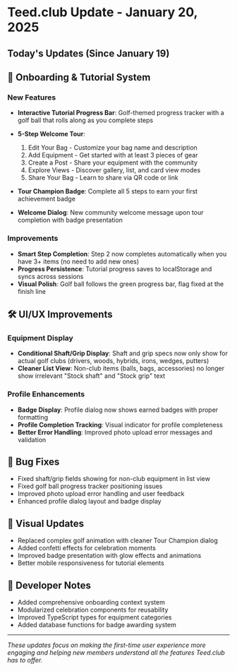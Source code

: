 # Teed.club Update - January 20, 2025

## Today's Updates (Since January 19)

## 🎯 Onboarding & Tutorial System

### New Features
- **Interactive Tutorial Progress Bar**: Golf-themed progress tracker with a golf ball that rolls along as you complete steps
- **5-Step Welcome Tour**: 
  1. Edit Your Bag - Customize your bag name and description
  2. Add Equipment - Get started with at least 3 pieces of gear
  3. Create a Post - Share your equipment with the community
  4. Explore Views - Discover gallery, list, and card view modes
  5. Share Your Bag - Learn to share via QR code or link

- **Tour Champion Badge**: Complete all 5 steps to earn your first achievement badge
- **Welcome Dialog**: New community welcome message upon tour completion with badge presentation

### Improvements
- **Smart Step Completion**: Step 2 now completes automatically when you have 3+ items (no need to add new ones)
- **Progress Persistence**: Tutorial progress saves to localStorage and syncs across sessions
- **Visual Polish**: Golf ball follows the green progress bar, flag fixed at the finish line

## 🛠️ UI/UX Improvements

### Equipment Display
- **Conditional Shaft/Grip Display**: Shaft and grip specs now only show for actual golf clubs (drivers, woods, hybrids, irons, wedges, putters)
- **Cleaner List View**: Non-club items (balls, bags, accessories) no longer show irrelevant "Stock shaft" and "Stock grip" text

### Profile Enhancements
- **Badge Display**: Profile dialog now shows earned badges with proper formatting
- **Profile Completion Tracking**: Visual indicator for profile completeness
- **Better Error Handling**: Improved photo upload error messages and validation

## 🐛 Bug Fixes
- Fixed shaft/grip fields showing for non-club equipment in list view
- Fixed golf ball progress tracker positioning issues
- Improved photo upload error handling and user feedback
- Enhanced profile dialog layout and badge display

## 🎨 Visual Updates
- Replaced complex golf animation with cleaner Tour Champion dialog
- Added confetti effects for celebration moments
- Improved badge presentation with glow effects and animations
- Better mobile responsiveness for tutorial elements

## 📝 Developer Notes
- Added comprehensive onboarding context system
- Modularized celebration components for reusability
- Improved TypeScript types for equipment categories
- Added database functions for badge awarding system

---

*These updates focus on making the first-time user experience more engaging and helping new members understand all the features Teed.club has to offer.*